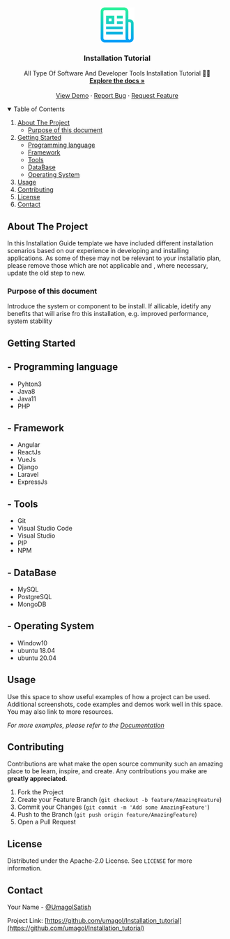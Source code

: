 <!-- PROJECT LOGO -->
<br />
<p align="center">
  <a href="https://github.com/othneildrew/Best-README-Template">
    <img src="./logo.png" alt="Logo" width="80" height="80">
  </a>

  <h3 align="center">Installation Tutorial</h3>

  <p align="center">
    All Type Of Software And Developer Tools Installation Tutorial 👨‍💻
    <br />
    <a href="https://github.com/umagol/Installation_tutorial"><strong>Explore the docs »</strong></a>
    <br />
    <br />
    <a href="https://github.com/umagol/Installation_tutorial">View Demo</a>
    ·
    <a href="https://github.com/umagol/Installation_tutorial/issues">Report Bug</a>
    ·
    <a href="https://github.com/umagol/Installation_tutorial/issues">Request Feature</a>
  </p>
</p>



<!-- TABLE OF CONTENTS -->
<details open="open">
  <summary>Table of Contents</summary>
  <ol>
    <li>
      <a href="#about-the-project">About The Project</a>
      <ul>
        <li><a href="#purpose-of-this-document">Purpose of this document</a></li>
      </ul>
    </li>
    <li>
      <a href="#getting-started">Getting Started</a>
      <ul>
        <li><a href="#programming-language">Programming language</a></li>
        <li><a href="#framework">Framework</a></li>
        <li><a href="#tools">Tools</a></li>
        <li><a href="#database">DataBase</a></li>
        <li><a href="#operating-system">Operating System</a></li>
      </ul>
    </li>
    <li><a href="#usage">Usage</a></li>
    <li><a href="#contributing">Contributing</a></li>
    <li><a href="#license">License</a></li>
    <li><a href="#contact">Contact</a></li>
  </ol>
</details>



<!-- ABOUT THE PROJECT -->
## About The Project

  In this Installation Guide template we have included different installation scenarios based on our experience in developing and installing applications. As some of these may not be relevant to your installatio plan, please remove those which are not applicable and , where necessary, update the old step to new.
  
### Purpose of this document

 Introduce the system or component to be install. If allicable, idetify any benefits that will arise fro this installation, e.g. improved performance, system stability



<!-- GETTING STARTED -->
## Getting Started

## - Programming language
 
 - Pyhton3 
 - Java8
 - Java11
 - PHP

## - Framework

 - Angular
 - ReactJs 
 - VueJs
 - Django
 - Laravel
 - ExpressJs

## - Tools
  
 - Git
 - Visual Studio Code
 - Visual Studio 
 - PIP
 - NPM

## - DataBase 
 - MySQL
 - PostgreSQL
 - MongoDB

## - Operating System
 - Window10
 - ubuntu 18.04
 - ubuntu 20.04


<!-- USAGE EXAMPLES -->
## Usage

Use this space to show useful examples of how a project can be used. Additional screenshots, code examples and demos work well in this space. You may also link to more resources.

_For more examples, please refer to the [Documentation](https://example.com)_




<!-- CONTRIBUTING -->
## Contributing

Contributions are what make the open source community such an amazing place to be learn, inspire, and create. Any contributions you make are **greatly appreciated**.

1. Fork the Project
2. Create your Feature Branch (`git checkout -b feature/AmazingFeature`)
3. Commit your Changes (`git commit -m 'Add some AmazingFeature'`)
4. Push to the Branch (`git push origin feature/AmazingFeature`)
5. Open a Pull Request



<!-- LICENSE -->
## License

Distributed under the Apache-2.0 License. See `LICENSE` for more information.



<!-- CONTACT -->
## Contact

Your Name - [@UmagolSatish](https://twitter.com/UmagolSatish) 

Project Link: [https://github.com/umagol/Installation_tutorial](https://github.com/umagol/Installation_tutorial)



<!-- MARKDOWN LINKS & IMAGES -->
<!-- https://www.markdownguide.org/basic-syntax/#reference-style-links -->
[contributors-shield]: https://img.shields.io/github/contributors/othneildrew/Best-README-Template.svg?style=for-the-badge
[contributors-url]: https://github.com/umagol/Installation_tutorial/graphs/contributors
[forks-shield]: https://img.shields.io/github/forks/othneildrew/Best-README-Template.svg?style=for-the-badge
[forks-url]: https://github.com/umagol/Installation_tutorial/network/members
[stars-shield]: https://img.shields.io/github/stars/othneildrew/Best-README-Template.svg?style=for-the-badge
[stars-url]: https://github.com/umagol/Installation_tutorial/stargazers
[issues-shield]: https://img.shields.io/github/issues/othneildrew/Best-README-Template.svg?style=for-the-badge
[issues-url]: https://github.com/umagol/Installation_tutorial/issues
[license-shield]: https://img.shields.io/github/license/othneildrew/Best-README-Template.svg?style=for-the-badge
[license-url]: https://github.com/umagol/Installation_tutorial/network/blob/master/LICENSE.txt
